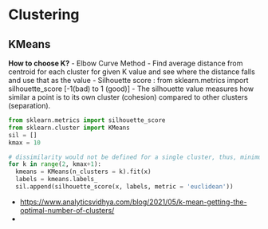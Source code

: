 # Clustering

## KMeans

**How to choose K?**
    - Elbow Curve Method
        - Find average distance from centroid for each cluster for given K value and see where the distance falls and use that as the value
    - Silhouette score : from sklearn.metrics import silhouette_score [-1(bad) to 1 (good)]
        - The silhouette value measures how similar a point is to its own cluster (cohesion) compared to other clusters (separation).
```python
from sklearn.metrics import silhouette_score
from sklearn.cluster import KMeans
sil = []
kmax = 10

# dissimilarity would not be defined for a single cluster, thus, minimum number of clusters should be 2
for k in range(2, kmax+1):
  kmeans = KMeans(n_clusters = k).fit(x)
  labels = kmeans.labels_
  sil.append(silhouette_score(x, labels, metric = 'euclidean'))
```
- https://www.analyticsvidhya.com/blog/2021/05/k-mean-getting-the-optimal-number-of-clusters/
- 
